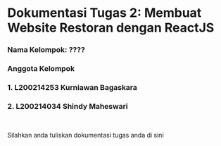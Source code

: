 # Dokumentasi Tugas 2: Membuat Website Restoran dengan ReactJS
### Nama Kelompok: ????
### Anggota Kelompok
### 1. L200214253 Kurniawan Bagaskara
### 2. L200214034 Shindy Maheswari
<br>

Silahkan anda tuliskan dokumentasi tugas anda di sini